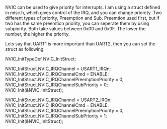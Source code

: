 NVIC can be used to give priority for interrupts. 
I am using a struct defined in misc.h, which gives control of the IRQ, and you can change priorety. 
Two different types of priority, Preemption and Sub. Preemtion used first, but if two has the same 
preemtion priority, you can seperate them by using subpiority. Both take values between 0x00 and 0x0F.
The lower the number, the higher the priority.

Lets say that UART1 is more important than UART2, then you can set the struct as following:

NVIC_InitTypeDef NVIC_InitStruct;
 
NVIC_InitStruct.NVIC_IRQChannel = USART1_IRQn;
NVIC_InitStruct.NVIC_IRQChannelCmd = ENABLE;
NVIC_InitStruct.NVIC_IRQChannelPreemptionPriority = 0;
NVIC_InitStruct.NVIC_IRQChannelSubPriority = 0;
NVIC_Init(&NVIC_InitStruct);
 
NVIC_InitStruct.NVIC_IRQChannel = USART2_IRQn;
NVIC_InitStruct.NVIC_IRQChannelCmd = ENABLE;
NVIC_InitStruct.NVIC_IRQChannelPreemptionPriority = 0;
NVIC_InitStruct.NVIC_IRQChannelSubPriority = 1;
NVIC_Init(&NVIC_InitStruct);
